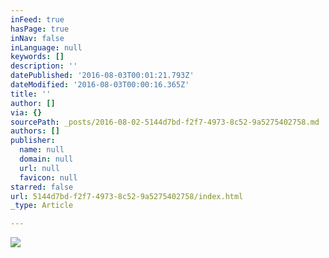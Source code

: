 ```yaml
---
inFeed: true
hasPage: true
inNav: false
inLanguage: null
keywords: []
description: ''
datePublished: '2016-08-03T00:01:21.793Z'
dateModified: '2016-08-03T00:00:16.365Z'
title: ''
author: []
via: {}
sourcePath: _posts/2016-08-02-5144d7bd-f2f7-4973-8c52-9a5275402758.md
authors: []
publisher:
  name: null
  domain: null
  url: null
  favicon: null
starred: false
url: 5144d7bd-f2f7-4973-8c52-9a5275402758/index.html
_type: Article

---
```

![](https://the-grid-user-content.s3-us-west-2.amazonaws.com/ab8d3523-208d-4fca-950c-2d0c1fb3b35a.png)